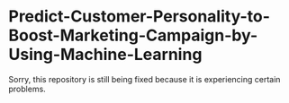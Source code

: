 # Predict-Customer-Personality-to-Boost-Marketing-Campaign-by-Using-Machine-Learning
Sorry, this repository is still being fixed because it is experiencing certain problems.
